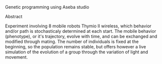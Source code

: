 Genetic programming using Aseba studio

Abstract

Experiment involving 8 mobile robots Thymio II wireless, which behavior and/or path is stochasticaly determined at each start.
The mobile behavior (phenotype), or it's trajectory, evolve with time, and can be exchanged and modified through mating. The number of individuals is fixed at the beginning, so the population remains stable, but offers however a live simulation of the evolution of a group through the variation of light and movement.





